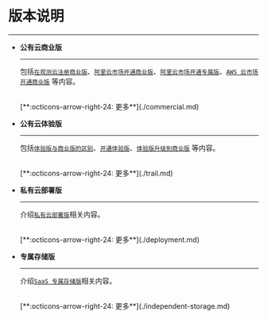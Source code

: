 # 版本说明
---

<div class="grid cards" markdown>

-   __公有云商业版__

    ---

    包括[`在观测云注册商业版`](./commercial-register.md)、[`阿里云市场开通商业版`](./commercial-aliyun.md)、[`阿里云市场开通专属版`](./commercial-aliyun-sls.md)、[`AWS 云市场开通商业版`](./commercial-aws.md) 等内容。

    <br/>
    [**:octicons-arrow-right-24: 更多**](./commercial.md)


-   __公有云体验版__

    ---

    包括[`体验版与商业版的区别`](./trail.md#trail-vs-commercial)、[`开通体验版`](./trail.md#register-trail)、[`体验版升级到商业版`](./trail.md#upgrade-commercial) 等内容。

    <br/>
    [**:octicons-arrow-right-24: 更多**](./trail.md)

-   __私有云部署版__

    ---

    介绍[`私有云部署版`](./deployment.md)相关内容。

    <br/>
    [**:octicons-arrow-right-24: 更多**](./deployment.md)

-   __专属存储版__

    ---

    介绍[`SaaS 专属存储版`](./independent-storage.md)相关内容。

    <br/>
    [**:octicons-arrow-right-24: 更多**](./independent-storage.md)

</div>

<br/>

<br/>
